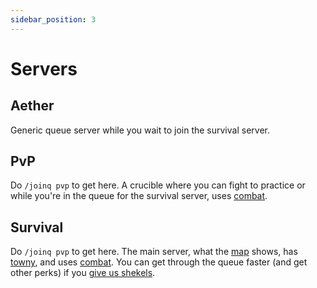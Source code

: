 ```yaml
---
sidebar_position: 3
---
```


# Servers

## Aether

Generic queue server while you wait to join the survival server.

## PvP

Do `/joinq pvp` to get here. A crucible where you can fight to practice or while you're in the queue for the survival server, uses [combat](combat.md).

## Survival

Do `/joinq pvp` to get here. The main server, what the [map](map.md) shows, has [towny](towny.md), and uses [combat](combat.md). You can get through the queue faster (and get other perks) if you [give us shekels](https://store.mvndicraft.net/category/380568).
